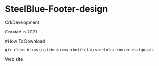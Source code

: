 # SteelBlue-Footer-design
  
 CrkDevelopment
 
 Created in 2021

#How To Download

    git clone https://github.com/crkofficial/SteelBlue-Footer-design.git
    
   
Web site

    


